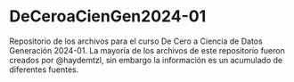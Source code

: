 # DeCeroaCienGen2024-01
Repositorio de los archivos para el curso De Cero a Ciencia de Datos Generación 2024-01. La mayoría de los archivos de este repositorio fueron creados por @haydemtzl, sin embargo la información es un acumulado de diferentes fuentes.
